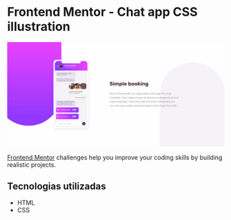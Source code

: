 # Frontend Mentor - Chat app CSS illustration

![Design preview for the Chat app CSS illustration coding challenge](./design/resultado-fm-chat-app.gif)

[Frontend Mentor](https://www.frontendmentor.io) challenges help you improve your coding skills by building realistic projects.

## Tecnologias utilizadas

- HTML
- CSS
